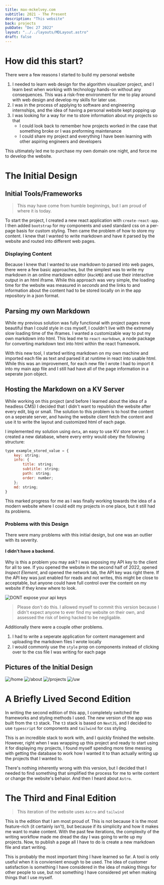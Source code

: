 ```yaml
---
title: max-mckelvey.com
subtitle: 2021 - The Present
description: "This website"
back: projects
pubDate: "Dec 27 2022"
layout: "../../layouts/MDLayout.astro"
draft: false
---
```


# How did this start?

There were a few reasons I started to build my personal website

1. I needed to learn web design for the algorithm visualizer project, and I learn best when working with technology hands-on without any consequences. This was a risk-free environment for me to play around with web design and develop my skills for later use.
2. I was in the process of applying to software and engineering internships, and the idea of having a personal website kept popping up
3. I was looking for a way for me to store information about my projects so that
    - I could look back to remember how projects worked in the case that something broke or I was preforming maintenance
    - I could share my project and everything I have been learning with other aspiring engineers and developers

This ultimately led me to purchase my own domain one night, and force me to develop the website.

# The Initial Design

## Initial Tools/Frameworks

> This may have come from humble beginnings, but I am proud of where it is today.

To start the project, I created a new react application with `create-react-app`. I then added `bootstrap` for my components and used standard css on a per-page basis for custom styling. Then came the problem of how to store my content. I knew that I wanted to write markdown and have it parsed by the website and routed into different web pages.

### Displaying Content

Because I knew that I wanted to use markdown to parsed into web pages, there were a few basic approaches, but the simplest was to write my markdown in an online markdown editor (`HackMD`) and use their interactive output in an html iframe. While this approach was very simple, the loading time for the website was measured in *seconds* and the links to and information about the content had to be stored locally on in the app repository in a json format.

## Parsing my own Markdown

While my previous solution was fully functional with project pages more beautiful than I could style in css myself, I couldn't live with the extremely slow loading time of the iframes. I wanted a customizable way to put my own markdown into html. This lead me to `react-markdown`, a node package for converting markdown text into html within the react framework.

With this new tool, I started writing markdown on my own machine and imported each file as text and parsed it at runtime in react into usable html. While this was an improvement, for each new file I wrote I had to import it into my main app file and I still had have all of the page information in a seperate json object.

## Hosting the Markdown on a KV Server

While working on this project (and before I learned about the idea of a headless CMS) I decided that I didn't want to republish the website after every edit, big or small. The solution to this problem is to host the content on a seperate server, and having the website client fetch the content and use it to write the layout and customized html of each page.

I implemented my solution using `deta`, an easy to use KV store server. I created a new database, where every entry would obey the following structure:

```js
type example_stored_value = {
    key: string;
    info: {
        title: string;
        subtitle: string;
        path: string;
        order: number;
    };
    md: string;
}
```

This marked progress for me as I was finally working towards the idea of a modern website where I could edit my projects in one place, but it still had its problems.

### Problems with this Design

There were many problems with this initial design, but one was an outlier with its severity.

#### **I didn't have a backend.**

Why is this a problem you may ask? I was exposing my API key to the client for all to see. If you opened the website in the second half of 2022, opened *Inspect Element*, and opened the network tab, the API key was right there. If the API key was just enabled for reads and not writes, this might be close to acceptable, but anyone could have full control over the content on my website if they knew where to look.

![DONT expose your api keys](https://imgur.com/U3ZlViX.png)

> Please don't do this. I allowed myself to commit this version because I didn't expect anyone to ever find my website on their own, and assessed the risk of being hacked to be negligable.

Additionally there were a couple other problems.
1. I had to write a seperate application for content management and uploading the markdown files I wrote locally
2. I would commonly use the `style` prop on components instead of clicking over to the css file I was writing for each page

## Pictures of the Initial Design

![/home](https://imgur.com/wWGTQwo.png)
![/about](https://imgur.com/qKY3UeZ.png)
![/projects](https://imgur.com/vwbedAq.png)
![/uw](https://imgur.com/VlGIp2Y.png)

# A Briefly Lived Second Edition

In writing the second edition of this app, I completely switched the frameworks and styling methods I used. The new version of the app was built from the `t3` stack. The `t3` stack is based on `NextJS`, and I decided to use `typescript` for components and `tailwind` for css styling.

This is an incredible stack to work with, and I quickly finished the website. However, right when I was wrapping up this project and ready to start using it for displaying my projects, I found myself spending more time messing with getting the database to work how I wanted it to than actually writing up the projects that I wanted to.

There's nothing inherently wrong with this version, but I decided that I needed to find something that simplified the process for me to write content or change the website's behaior. And then I heard about `Astro`.

# The Third and Final Edition

> This iteration of the website uses `Astro` and `tailwind`

This is the edition that I am most proud of. This is not because it is the most feature-rich (it certainly isn't), but because if its simplicity and how it makes me want to make content. With the past few iterations, the complexity of the writing workflow made me dread the day I was going to write up my projects. Now, to publish a page all I have to do is create a new markdown file and start writing.

This is probably the most important thing I have learned so far. A tool is only useful when it is convienient enough to be used. The idea of customer satisfaction is something I have considered in the idea of making things for other people to use, but not something I have considered yet when making things that I use myself.